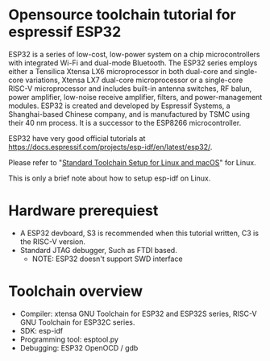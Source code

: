 # Opensource toolchain tutorial for espressif ESP32

ESP32 is a series of low-cost, low-power system on a chip microcontrollers with integrated Wi-Fi and dual-mode Bluetooth. The ESP32 series employs either a Tensilica Xtensa LX6 microprocessor in both dual-core and single-core variations, Xtensa LX7 dual-core microprocessor or a single-core RISC-V microprocessor and includes built-in antenna switches, RF balun, power amplifier, low-noise receive amplifier, filters, and power-management modules. ESP32 is created and developed by Espressif Systems, a Shanghai-based Chinese company, and is manufactured by TSMC using their 40 nm process. It is a successor to the ESP8266 microcontroller. 

ESP32 have very good official tutorials at https://docs.espressif.com/projects/esp-idf/en/latest/esp32/.

Please refer to "[Standard Toolchain Setup for Linux and macOS](https://docs.espressif.com/projects/esp-idf/en/latest/esp32/get-started/linux-macos-setup.html)" for Linux.

This is only a brief note about how to setup esp-idf on Linux.

# Hardware prerequiest
- A ESP32 devboard, S3 is recommended when this tutorial written, C3 is the RISC-V version.
- Standard JTAG debugger, Such as FTDI based.
  + NOTE: ESP32 doesn't support SWD interface

# Toolchain overview
- Compiler: xtensa GNU Toolchain for ESP32 and ESP32S series, RISC-V GNU Toolchain for ESP32C series.
- SDK: esp-idf
- Programming tool: esptool.py
- Debugging: ESP32 OpenOCD / gdb


